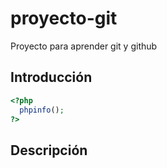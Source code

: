 # proyecto-git
Proyecto para aprender git y github

## Introducción

```php
<?php
  phpinfo();
?>
```

## Descripción
